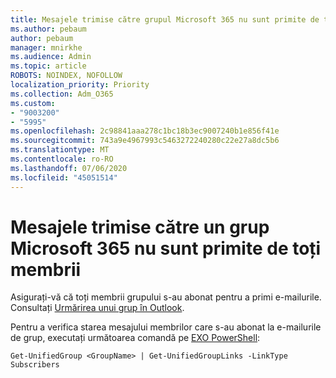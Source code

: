 ```yaml
---
title: Mesajele trimise către grupul Microsoft 365 nu sunt primite de toți membrii
ms.author: pebaum
author: pebaum
manager: mnirkhe
ms.audience: Admin
ms.topic: article
ROBOTS: NOINDEX, NOFOLLOW
localization_priority: Priority
ms.collection: Adm_O365
ms.custom:
- "9003200"
- "5995"
ms.openlocfilehash: 2c98841aaa278c1bc18b3ec9007240b1e856f41e
ms.sourcegitcommit: 743a9e4967993c5463272240280c22e27a8dc5b6
ms.translationtype: MT
ms.contentlocale: ro-RO
ms.lasthandoff: 07/06/2020
ms.locfileid: "45051514"
---
```

# <a name="messages-sent-to-a-microsoft-365-group-are-not-received-by-all-members"></a>Mesajele trimise către un grup Microsoft 365 nu sunt primite de toți membrii

Asigurați-vă că toți membrii grupului s-au abonat pentru a primi e-mailurile. Consultați [Urmărirea unui grup în Outlook](https://support.microsoft.com/office/e147fc19-f548-4cd2-834f-80c6235b7c36).  

Pentru a verifica starea mesajului membrilor care s-au abonat la e-mailurile de grup, executați următoarea comandă pe [EXO PowerShell](https://docs.microsoft.com/powershell/exchange/connect-to-exchange-online-powershell?view=exchange-ps):

`Get-UnifiedGroup <GroupName> | Get-UnifiedGroupLinks -LinkType Subscribers`